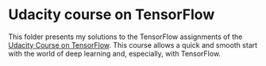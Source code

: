 # Udacity course on TensorFlow

This folder presents my solutions to the TensorFlow assignments of the [Udacity Course on TensorFlow](https://www.udacity.com/course/deep-learning--ud730). This course allows a quick and smooth start with the world of deep learning and, especially, with TensorFlow.
